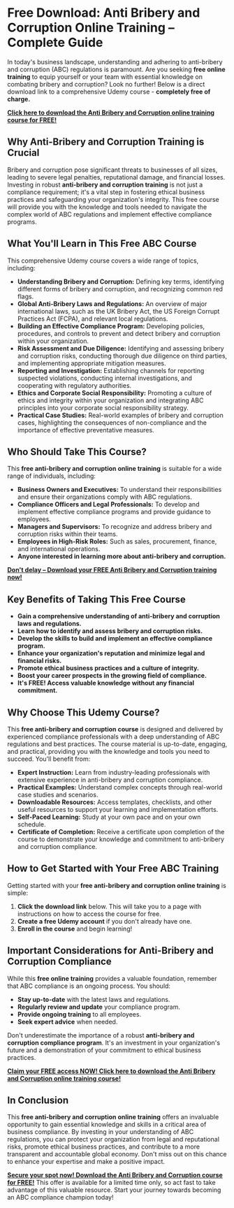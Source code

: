 # Free Download: Anti Bribery and Corruption Online Training – Complete Guide

In today's business landscape, understanding and adhering to anti-bribery and corruption (ABC) regulations is paramount. Are you seeking **free online training** to equip yourself or your team with essential knowledge on combating bribery and corruption? Look no further! Below is a direct download link to a comprehensive Udemy course - **completely free of charge.**

[**Click here to download the Anti Bribery and Corruption online training course for FREE!**](https://udemywork.com/anti-bribery-and-corruption-online-training)

## Why Anti-Bribery and Corruption Training is Crucial

Bribery and corruption pose significant threats to businesses of all sizes, leading to severe legal penalties, reputational damage, and financial losses. Investing in robust **anti-bribery and corruption training** is not just a compliance requirement; it's a vital step in fostering ethical business practices and safeguarding your organization's integrity. This free course will provide you with the knowledge and tools needed to navigate the complex world of ABC regulations and implement effective compliance programs.

## What You'll Learn in This Free ABC Course

This comprehensive Udemy course covers a wide range of topics, including:

*   **Understanding Bribery and Corruption:** Defining key terms, identifying different forms of bribery and corruption, and recognizing common red flags.
*   **Global Anti-Bribery Laws and Regulations:** An overview of major international laws, such as the UK Bribery Act, the US Foreign Corrupt Practices Act (FCPA), and relevant local regulations.
*   **Building an Effective Compliance Program:** Developing policies, procedures, and controls to prevent and detect bribery and corruption within your organization.
*   **Risk Assessment and Due Diligence:** Identifying and assessing bribery and corruption risks, conducting thorough due diligence on third parties, and implementing appropriate mitigation measures.
*   **Reporting and Investigation:** Establishing channels for reporting suspected violations, conducting internal investigations, and cooperating with regulatory authorities.
*   **Ethics and Corporate Social Responsibility:** Promoting a culture of ethics and integrity within your organization and integrating ABC principles into your corporate social responsibility strategy.
*   **Practical Case Studies:** Real-world examples of bribery and corruption cases, highlighting the consequences of non-compliance and the importance of effective preventative measures.

## Who Should Take This Course?

This **free anti-bribery and corruption online training** is suitable for a wide range of individuals, including:

*   **Business Owners and Executives:** To understand their responsibilities and ensure their organizations comply with ABC regulations.
*   **Compliance Officers and Legal Professionals:** To develop and implement effective compliance programs and provide guidance to employees.
*   **Managers and Supervisors:** To recognize and address bribery and corruption risks within their teams.
*   **Employees in High-Risk Roles:** Such as sales, procurement, finance, and international operations.
*   **Anyone interested in learning more about anti-bribery and corruption.**

[**Don't delay – Download your FREE Anti Bribery and Corruption training now!**](https://udemywork.com/anti-bribery-and-corruption-online-training)

## Key Benefits of Taking This Free Course

*   **Gain a comprehensive understanding of anti-bribery and corruption laws and regulations.**
*   **Learn how to identify and assess bribery and corruption risks.**
*   **Develop the skills to build and implement an effective compliance program.**
*   **Enhance your organization's reputation and minimize legal and financial risks.**
*   **Promote ethical business practices and a culture of integrity.**
*   **Boost your career prospects in the growing field of compliance.**
*   **It's FREE! Access valuable knowledge without any financial commitment.**

## Why Choose This Udemy Course?

This **free anti-bribery and corruption course** is designed and delivered by experienced compliance professionals with a deep understanding of ABC regulations and best practices. The course material is up-to-date, engaging, and practical, providing you with the knowledge and tools you need to succeed. You'll benefit from:

*   **Expert Instruction:** Learn from industry-leading professionals with extensive experience in anti-bribery and corruption compliance.
*   **Practical Examples:** Understand complex concepts through real-world case studies and scenarios.
*   **Downloadable Resources:** Access templates, checklists, and other useful resources to support your learning and implementation efforts.
*   **Self-Paced Learning:** Study at your own pace and on your own schedule.
*   **Certificate of Completion:** Receive a certificate upon completion of the course to demonstrate your knowledge and commitment to anti-bribery and corruption compliance.

## How to Get Started with Your Free ABC Training

Getting started with your **free anti-bribery and corruption online training** is simple:

1.  **Click the download link** below. This will take you to a page with instructions on how to access the course for free.
2.  **Create a free Udemy account** if you don't already have one.
3.  **Enroll in the course** and begin learning!

## Important Considerations for Anti-Bribery and Corruption Compliance

While this **free online training** provides a valuable foundation, remember that ABC compliance is an ongoing process. You should:

*   **Stay up-to-date** with the latest laws and regulations.
*   **Regularly review and update** your compliance program.
*   **Provide ongoing training** to all employees.
*   **Seek expert advice** when needed.

Don't underestimate the importance of a robust **anti-bribery and corruption compliance program**. It's an investment in your organization's future and a demonstration of your commitment to ethical business practices.

[**Claim your FREE access NOW! Click here to download the Anti Bribery and Corruption online training course!**](https://udemywork.com/anti-bribery-and-corruption-online-training)

## In Conclusion

This **free anti-bribery and corruption online training** offers an invaluable opportunity to gain essential knowledge and skills in a critical area of business compliance. By investing in your understanding of ABC regulations, you can protect your organization from legal and reputational risks, promote ethical business practices, and contribute to a more transparent and accountable global economy. Don't miss out on this chance to enhance your expertise and make a positive impact.

[**Secure your spot now! Download the Anti Bribery and Corruption course for FREE!**](https://udemywork.com/anti-bribery-and-corruption-online-training) This offer is available for a limited time only, so act fast to take advantage of this valuable resource. Start your journey towards becoming an ABC compliance champion today!
